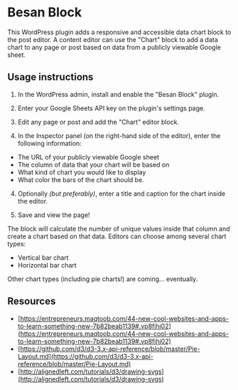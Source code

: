 # Besan Block

This WordPress plugin adds a responsive and accessible data chart block to the post editor. A content editor can use the "Chart" block to add a data chart to any page or post based on data from a publicly viewable Google sheet.

## Usage instructions

1. In the WordPress admin, install and enable the "Besan Block" plugin.

2. Enter your Google Sheets API key on the plugin's settings page.

3. Edit any page or post and add the "Chart" editor block.

4. In the Inspector panel (on the right-hand side of the editor), enter the following information:
  * The URL of your publicly viewable Google sheet
  * The column of data that your chart will be based on
  * What kind of chart you would like to display
  * What color the bars of the chart should be.

4. Optionally _(but preferably)_, enter a title and caption for the chart inside the editor.

5. Save and view the page!

The block will calculate the number of unique values inside that column and create a chart based on that data. Editors can choose among several chart types:

* Vertical bar chart
* Horizontal bar chart

Other chart types (including pie charts!) are coming... eventually.

## Resources

* [https://entrepreneurs.maqtoob.com/44-new-cool-websites-and-apps-to-learn-something-new-7b82beab1139#.vp8fjhj02](https://entrepreneurs.maqtoob.com/44-new-cool-websites-and-apps-to-learn-something-new-7b82beab1139#.vp8fjhj02)
* [https://github.com/d3/d3-3.x-api-reference/blob/master/Pie-Layout.md](https://github.com/d3/d3-3.x-api-reference/blob/master/Pie-Layout.md)
* [http://alignedleft.com/tutorials/d3/drawing-svgs](http://alignedleft.com/tutorials/d3/drawing-svgs)
